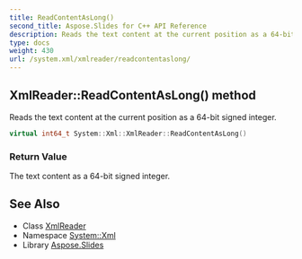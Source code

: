 ```yaml
---
title: ReadContentAsLong()
second_title: Aspose.Slides for C++ API Reference
description: Reads the text content at the current position as a 64-bit signed integer.
type: docs
weight: 430
url: /system.xml/xmlreader/readcontentaslong/
---
```

## XmlReader::ReadContentAsLong() method


Reads the text content at the current position as a 64-bit signed integer.

```cpp
virtual int64_t System::Xml::XmlReader::ReadContentAsLong()
```


### Return Value

The text content as a 64-bit signed integer.

## See Also

* Class [XmlReader](../)
* Namespace [System::Xml](../../)
* Library [Aspose.Slides](../../../)